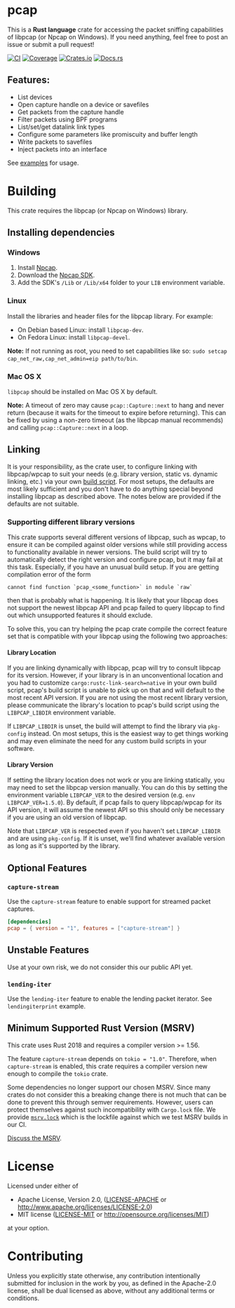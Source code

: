 # pcap

This is a **Rust language** crate for accessing the packet sniffing capabilities of libpcap (or Npcap on Windows). If you need anything, feel free to post an issue or submit a pull request!

[![CI](https://github.com/rust-pcap/pcap/actions/workflows/00-ci.yml/badge.svg)](https://github.com/rust-pcap/pcap/actions/workflows/00-ci.yml)
[![Coverage](https://rust-pcap.github.io/pcap/badges/flat.svg)](https://rust-pcap.github.io/pcap/index.html)
[![Crates.io](https://img.shields.io/crates/v/pcap.svg)](https://crates.io/crates/pcap)
[![Docs.rs](https://docs.rs/pcap/badge.svg)](https://docs.rs/pcap)

## Features:

* List devices
* Open capture handle on a device or savefiles
* Get packets from the capture handle
* Filter packets using BPF programs
* List/set/get datalink link types
* Configure some parameters like promiscuity and buffer length
* Write packets to savefiles
* Inject packets into an interface

See [examples](examples) for usage.

# Building

This crate requires the libpcap (or Npcap on Windows) library.

## Installing dependencies

### Windows

1. Install [Npcap](https://npcap.com/#download).
2. Download the [Npcap SDK](https://npcap.com/#download).
3. Add the SDK's `/Lib` or `/Lib/x64` folder to your `LIB` environment variable.

### Linux

Install the libraries and header files for the libpcap library. For example:

- On Debian based Linux: install `libpcap-dev`.
- On Fedora Linux: install `libpcap-devel`.

**Note:** If not running as root, you need to set capabilities like so: `sudo setcap cap_net_raw,cap_net_admin=eip path/to/bin`.

### Mac OS X

`libpcap` should be installed on Mac OS X by default.

**Note:** A timeout of zero may cause ```pcap::Capture::next``` to hang and never return (because it waits for the timeout to expire before returning). This can be fixed by using a non-zero timeout (as the libpcap manual recommends) and calling ```pcap::Capture::next``` in a loop.

## Linking

It is your responsibility, as the crate user, to configure linking with libpcap/wpcap to suit your needs (e.g. library version, static vs. dynamic linking, etc.) via your own [build script](https://doc.rust-lang.org/cargo/reference/build-scripts.html). For most setups, the defaults are most likely sufficient and you don't have to do anything special beyond installing libpcap as described above. The notes below are provided if the defaults are not suitable.

### Supporting different library versions

This crate supports several different versions of libpcap, such as wpcap, to ensure it can be compiled against older versions while still providing access to functionality available in newer versions. The build script will try to automatically detect the right version and configure pcap, but it may fail at this task. Especially, if you have an unusual build setup. If you are getting compilation error of the form
``` text
cannot find function `pcap_<some_function>` in module `raw`
```
then that is probably what is happening. It is likely that your libpcap does not support the newest libpcap API and pcap failed to query libpcap to find out which unsupported features it should exclude.

To solve this, you can try helping the pcap crate compile the correct feature set that is compatible with your libpcap using the following two approaches:

#### Library Location

If you are linking dynamically with libpcap, pcap will try to consult libpcap for its version. However, if your library is in an unconventional location and you had to customize `cargo:rustc-link-search=native` in your own build script, pcap's build script is unable to pick up on that and will default to the most recent API version. If you are not using the most recent library version, please communicate the library's location to pcap's build script using the `LIBPCAP_LIBDIR` environment variable.

If `LIBPCAP_LIBDIR` is unset, the build will attempt to find the library via `pkg-config` instead. On most setups, this is the easiest way to get things working and may even eliminate the need for any custom build scripts in your software.

#### Library Version

If setting the library location does not work or you are linking statically, you may need to set the libpcap version manually. You can do this by setting the environment variable `LIBPCAP_VER` to the desired version (e.g. `env LIBPCAP_VER=1.5.0`). By default, if pcap fails to query libpcap/wpcap for its API version, it will assume the newest API so this should only be necessary if you are using an old version of libpcap.

Note that `LIBPCAP_VER` is respected even if you haven't set `LIBPCAP_LIBDIR` and are using `pkg-config`. If it is unset, we'll find whatever available version as long as it's supported by the library.

## Optional Features

### `capture-stream`

Use the `capture-stream` feature to enable support for streamed packet captures.

```toml
[dependencies]
pcap = { version = "1", features = ["capture-stream"] }
```

## Unstable Features

Use at your own risk, we do not consider this our public API yet.

### `lending-iter`

Use the `lending-iter` feature to enable the lending packet iterator. See `lendingiterprint` example.

## Minimum Supported Rust Version (MSRV)

This crate uses Rust 2018 and requires a compiler version >= 1.56.

The feature `capture-stream` depends on `tokio = "1.0"`. Therefore, when `capture-stream` is enabled, this crate requires a compiler version new enough to compile the `tokio` crate.

Some dependencies no longer support our chosen MSRV. Since many crates do not consider this a breaking change there is not much that can be done to prevent this through semver requirements. However, users can protect themselves against such incompatibility with `Cargo.lock` file. We provide [`msrv.lock`](msrv.lock) which is the lockfile against which we test MSRV builds in our CI.

[Discuss the MSRV](https://github.com/rust-pcap/pcap/discussions/240).

# License

Licensed under either of

 * Apache License, Version 2.0, ([LICENSE-APACHE](LICENSE-APACHE) or http://www.apache.org/licenses/LICENSE-2.0)
 * MIT license ([LICENSE-MIT](LICENSE-MIT) or http://opensource.org/licenses/MIT)

at your option.

# Contributing

Unless you explicitly state otherwise, any contribution intentionally submitted for inclusion in the work by you, as defined in the Apache-2.0 license, shall be dual licensed as above, without any additional terms or conditions.
